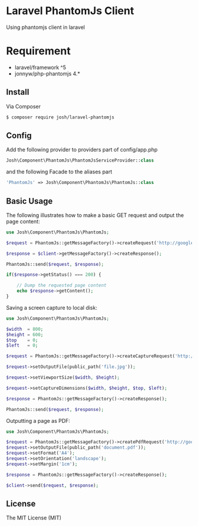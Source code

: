 # Laravel PhantomJs Client
Using phantomjs client in laravel 

# Requirement
* laravel/framework ^5
* jonnyw/php-phantomjs 4.*

## Install

Via Composer

```bash
$ composer require josh/laravel-phantomjs
```

## Config

Add the following provider to providers part of config/app.php
```php
Josh\Component\PhantomJs\PhantomJsServiceProvider::class
```

and the following Facade to the aliases part
```php
'PhantomJs' => Josh\Component\PhantomJs\PhantomJs::class
```

## Basic Usage
The following illustrates how to make a basic GET request and output the page content:

```php
use Josh\Component\PhantomJs\PhantomJs;

$request = PhantomJs::getMessageFactory()->createRequest('http://google.com', 'GET');

$response = $client->getMessageFactory()->createResponse();

PhantomJs::send($request, $response);

if($response->getStatus() === 200) {

    // Dump the requested page content
    echo $response->getContent();
}
```

Saving a screen capture to local disk:
```php
use Josh\Component\PhantomJs\PhantomJs;

$width  = 800;
$height = 600;
$top    = 0;
$left   = 0;

$request = PhantomJs::getMessageFactory()->createCaptureRequest('http://google.com', 'GET');

$request->setOutputFile(public_path('file.jpg'));

$request->setViewportSize($width, $height);

$request->setCaptureDimensions($width, $height, $top, $left);

$response = PhantomJs::getMessageFactory()->createResponse();

PhantomJs::send($request, $response);
```

Outputting a page as PDF:

```php
use Josh\Component\PhantomJs\PhantomJs;

$request = PhantomJs::getMessageFactory()->createPdfRequest('http://google.com', 'GET');
$request->setOutputFile(public_path('document.pdf'));
$request->setFormat('A4');
$request->setOrientation('landscape');
$request->setMargin('1cm');

$response = PhantomJs::getMessageFactory()->createResponse();

$client->send($request, $response);
```

## License
The MIT License (MIT)
